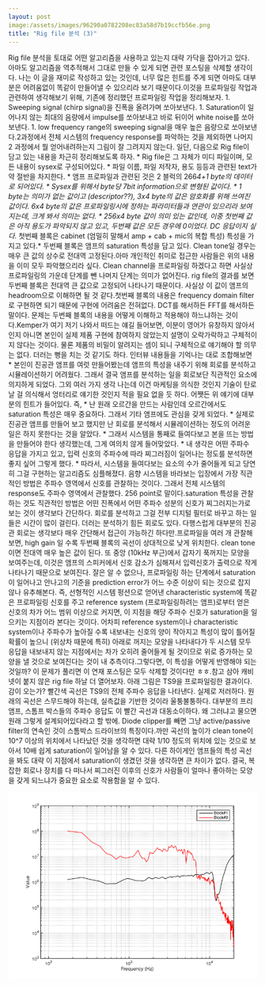 ```yaml
---
layout: post
image:/assets/images/96290a0782208ec83a58d7b19ccfb56e.png
title: "Rig file 분석 (3)"
---
```


Rig file 분석을 토대로 어떤 알고리즘을 사용하고 있는지 대략 가닥을 잡아가고 있다. 아마도 알고리즘을 역추적해서 그대로 만들 수 있게 되면 관련 포스팅을 삭제할 생각이다. 나는 이 글을 재미로 작성하고 있는 것인데, 너무 많은 힌트를 주게 되면 아마도 대부분은 어려움없이 똑같이 만들어낼 수 있으리라 보기 때문이다.이것을 프로파일링 작업과 관련하여 생각해보기 위해, 기존에 정리했던 프로파일링 작업을 정리해보자. 1. Sweeping signal (chirp signal)을 진폭을 올려가며 쏘아보낸다. 1. Saturation이 일어나지 않는 최대의 음량에서 impulse를 쏘아보내고 바로 뒤이어 white noise를 쏘아보낸다. 1. low frequency range의 sweeping signal을 매우 높은 음량으로 쏘아보낸다.2과정에서 전체 시스템의 frequency response를 파악하는 것을 제외하면 나머지 2 과정에서 뭘 얻어내려하는지 그림이 잘 그려지지 않는다. 일단, 다음으로 Rig file이 담고 있는 내용을 차근히 정리해보도록 하자. * Rig file은 그 자체가 미디 파일이며, 모든 내용이 sysex로 구성되어있다. * 파일 이름, 파일 저작자, 용도 등등과 관련된 text가 약 절반을 차지한다.  * 앰프 프로파일과 관련된 것은 2 블럭의 266*4+1 byte의 데이터로 되어있다. * Sysex를 위해서 byte당 7bit information으로 변형된 값이다. * 1 byte는 의미가 없는 값이고 (descriptor??), 3x4 byte의 값은 암호화를 위해 쓰여진 값이다. 6x4 byte의 값은 프로파일링시에 정하는 파라미터들과 연관이 있으리라 보여지는데, 크게 봐서 의미는 없다. * 256x4 byte 값이 의미 있는 값인데, 이중 첫번째 값은 아직 용도가 파악되지 않고 있고, 두번째 값은 모든 경우에 0이었다. DC 응답이지 싶다.* 첫번째 블록은 cabinet (엄밀히 말해서 amp + cab + mic의 복합 특성) 특성을 가지고 있다.* 두번째 블록은 앰프의 saturation 특성을 담고 있다. Clean tone일 경우는 매우 큰 값의 상수로 전대역 고정된다.아마 개인적인 취미로 접근한 사람들은 위의 내용을 이미 모두 파악했으리라 싶다. Clean channel을 프로파일링 하겠다고 하면 사실상 프로파일링의 가운데 단계를 뺀 나머지 단계는 의미가 없어진다. rig file의 결과를 보면 두번째 블록은 전대역 큰 값으로 고정되어 나타나기 때문이다. 사실상 이 값이 앰프의 headroom으로 이해하면 될 것 같다.첫번째 블록의 내용은 frequency domain filter로 구현하면 되기 때문에 구현에 어려움은 전혀없다. DCT를 해서하든 FFT를 해서하든 말이다. 문제는 두번째 블록의 내용을 어떻게 이해하고 적용해야 하느냐하는 것이다.Kemper가 여기 저기 나와서 떠드는 얘길 들어보면, 이분이 영어가 유창하지 않아서인지 아니면 본인이 실제 제품 구현에 참여하지 않았는지 설명이 오락가락하고 구체적이지 않다는 것이다. 물론 제품의 비밀이 알려지는 셈이 되니 구체적으로 얘기해야 할 의무는 없다. 더러는 뻥을 치는 것 같기도 하다. 인터뷰 내용들을 기억나는 대로 조합해보면 * 본인이 진공관 앰프를 여럿 만들어봤는데 앰프의 특성을 내주기 위해 회로를 분석하고 시뮬레이션하기 어려웠다. 그래서 결국 앰프를 분석하는 일을 회로보단 직관적인 요소에 의지하게 되었다. 그외 여러 가지 생각 나는데 이건 마케팅을 의식한 것인지 기술이 탄로날 걸 의식해서 엉터리로 얘기한 것인지 적을 필요 없을 듯 하다. 어쨋든 위 얘기에 대부분의 힌트가 들어있다. 즉, * 난 원래 오르간을 만드는 사람인데 오르간에서도 saturation 특성은 매우 중요하다. 그래서 기타 앰프에도 관심을 갖게 되었다. * 실제로 진공관 앰프를 만들어 보고 했지만 난 회로를 분석해서 시뮬레이션하는 정도의 어려운 일은 하지 못한다는 것을 알았다. * 그래서 시스템을 통째로 들여다보고 본을 뜨는 방법을 만들어야 한다 생각했는데, 그게 여의치 않게 들어맞았다. * 내 생각은 어떤 주파수 응답을 가지고 있고, 입력 신호의 주파수에 따라 찌그러짐이 일어나는 정도를 분석하면 좋지 싶어 그렇게 했다. * 따라서, 시스템을 들여다보는 요소의 수가 줄어들게 되고 당연히 그걸 구현하는 알고리즘도 심플해졌다. 음향 시스템을 바라보는 입장에서 가장 직관적인 방법은 주파수 영역에서 신호를 관찰하는 것이다. 그래서 전체 시스템의 response도 주파수 영역에서 관찰했다. 256 point로 말이다.saturation 특성을 관찰하는 것도 직관적인 방법은 어떤 진폭에서 어떤 주파수 성분의 신호가 찌그러지는가로 보는 것이 생각보다 간단하다. 회로를 분석하고 그걸 전부 디지털 필터로 바꾸고 하는 일들은 시간이 많이 걸린다. 더러는 분석하기 힘든 회로도 있다. 다행스럽게 대부분의 진공관 회로는 생각보다 매우 간단해서 접근이 가능하긴 하다만.프로파일을 여러 개 관찰해보면, high gain 일 수록 두번째 블록의 곡선이 상대적으로 낮게 위치한다. clean tone이면 전대역 매우 높은 값이 된다. 또 중앙 (10kHz 부근)에서 갑자기 푹꺼지는 모양을 보여주는데, 이것은 앰프의 스피커에서 신호 감소가 심해져서 입력신호가 출력으로 작게 나타나기 때문으로 보여진다. 잘은 알 수 없으나, 프로파일링 하는 단계에서 saturation이 일어나고 안나고의 기준을 prediction error가 어느 수준 이상이 되는 것으로 잡지 않나 유추해본다. 즉, 선형적인 시스템 펑션으로 얻어낸 characteristic system에 똑같은 프로파일링 신호를 주고 reference system (프로파일링하려는 앰프)로부터 얻은 신호의 차가 어느 범위 이상으로 커지면, 이 지점을 해당 주파수 신호가 saturation을 일으키는 지점이라 본다는 것이다. 어차피 reference system이나 characteristic system이나 주파수가 높아질 수록 내보내는 신호의 양이 작아지고 특성이 많이 틀어질 확률이 높으니 (위상차 때문에 특히) 아래로 꺼지는 모양을 나타내다가 두 시스템 모두 응답을 내보내지 않는 지점에서는 차가 오히려 줄어들게 될 것이므로 위로 증가하는 모양을 낼 것으로 보여진다는 것이 내 추측이다.그렇다면, 이 특성을 어떻게 반영해야 되는 것일까? 이 문제가 풀리면 이 연재 포스팅은 모두 삭제할 것이다만 ㅎㅎ.참고 삼아 캐비넷이 붙지 않은 rig file 하날 더 열어보자. 아래 그림은 TS9을 프로파일링한 결과이다. 감이 오는가? 빨간색 곡선은 TS9의 전체 주파수 응답을 나타낸다. 실제로 저러하다. 원래의 곡선은 스무드해야 하는데, 실측값을 기반한 것이라 울퉁불퉁하다. 대부분의 프리앰프, 스톰프 박스들의 주파수 응답도 이 빨간 곡선과 대동소이하다. 왜 그러냐고 물으면 원래 그렇게 설계되어있다라고 할 밖에. Diode clipper를 빼면 그냥 active/passive filter의 연속인 것이 스톰박스 드라이브의 특징이다.까만 곡선의 높이가 clean tone이 10^7 이상의 위치에서 나타났던 것을 생각하면 대략 1/10 정도의 위치에 있는 것으로 보아서 10배 쉽게 saturation이 일어남을 알 수 있다. 다른 하이게인 앰프들의 특성 곡선을 봐도 대략 이 지점에서 saturation이 생겼던 것을 생각하면 큰 차이가 없다. 결국, 복잡한 회로나 장치를 다 떠나서 찌그러진 이후의 신호가 사람들이 얼마나 좋아하는 모양을 갖게 되느냐가 중요한 요소로 작용함을 알 수 있다. 

![image](/assets/images/96290a0782208ec83a58d7b19ccfb56e.png)








